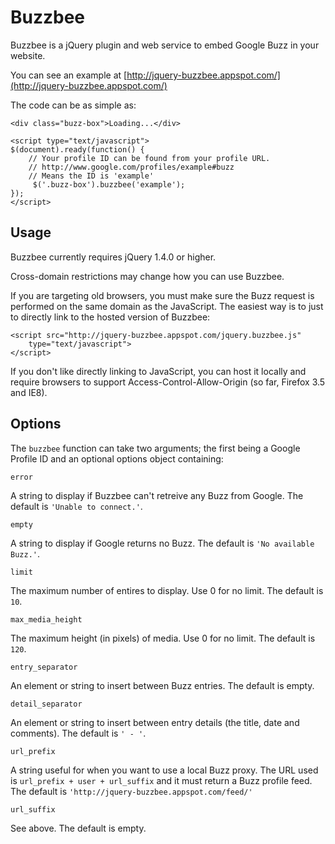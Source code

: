 Buzzbee
=======

Buzzbee is a jQuery plugin and web service to embed Google Buzz in your website.

You can see an example at
[http://jquery-buzzbee.appspot.com/](http://jquery-buzzbee.appspot.com/)

The code can be as simple as:

    <div class="buzz-box">Loading...</div>

    <script type="text/javascript">
    $(document).ready(function() {
        // Your profile ID can be found from your profile URL.
        // http://www.google.com/profiles/example#buzz
        // Means the ID is 'example'
         $('.buzz-box').buzzbee('example');
    });
    </script>

Usage
-----

Buzzbee currently requires jQuery 1.4.0 or higher.

Cross-domain restrictions may change how you can use Buzzbee.

If you are targeting old browsers, you must make sure the Buzz request is
performed on the same domain as the JavaScript. The easiest way is to just
to directly link to the hosted version of Buzzbee:

    <script src="http://jquery-buzzbee.appspot.com/jquery.buzzbee.js"
        type="text/javascript">
    </script>

If you don't like directly linking to JavaScript, you can host it locally and
require browsers to support Access-Control-Allow-Origin (so far, Firefox 3.5 and
IE8).

Options
-------

The `buzzbee` function can take two arguments; the first being a Google Profile
ID and an optional options object containing:

`error`

A string to display if Buzzbee can't retreive any Buzz from Google. The default
is `'Unable to connect.'`.

`empty`

A string to display if Google returns no Buzz. The default is `'No available
Buzz.'`.

`limit`

The maximum number of entires to display. Use 0 for no limit. The default is
`10`.

`max_media_height`

The maximum height (in pixels) of media. Use 0 for no limit. The default is
`120`.

`entry_separator`

An element or string to insert between Buzz entries. The default is empty.

`detail_separator`

An element or string to insert between entry details (the title, date and
comments). The default is `' - '`.

`url_prefix`

A string useful for when you want to use a local Buzz proxy. The URL used is
`url_prefix + user + url_suffix` and it must return a Buzz profile feed. The
default is `'http://jquery-buzzbee.appspot.com/feed/'`

`url_suffix`

See above. The default is empty.
